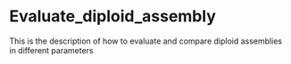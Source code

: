 # Evaluate_diploid_assembly
This is the description of how to evaluate and compare diploid assemblies in different parameters
